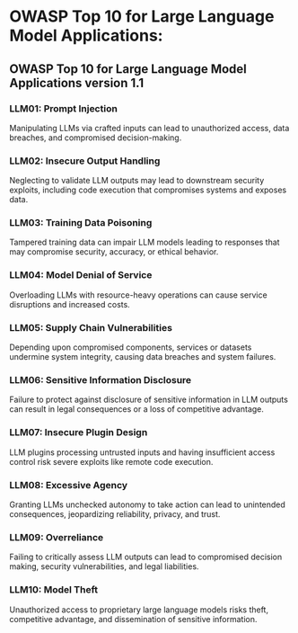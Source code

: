# OWASP Top 10 for Large Language Model Applications:

## OWASP Top 10 for Large Language Model Applications version 1.1

### LLM01: Prompt Injection
Manipulating LLMs via crafted inputs can lead to unauthorized access, data breaches, and compromised decision-making.

### LLM02: Insecure Output Handling
Neglecting to validate LLM outputs may lead to downstream security exploits, including code execution that compromises systems and exposes data.

### LLM03: Training Data Poisoning
Tampered training data can impair LLM models leading to responses that may compromise security, accuracy, or ethical behavior.

### LLM04: Model Denial of Service
Overloading LLMs with resource-heavy operations can cause service disruptions and increased costs.

### LLM05: Supply Chain Vulnerabilities
Depending upon compromised components, services or datasets undermine system integrity, causing data breaches and system failures.

### LLM06: Sensitive Information Disclosure
Failure to protect against disclosure of sensitive information in LLM outputs can result in legal consequences or a loss of competitive advantage.

### LLM07: Insecure Plugin Design
LLM plugins processing untrusted inputs and having insufficient access control risk severe exploits like remote code execution.

### LLM08: Excessive Agency
Granting LLMs unchecked autonomy to take action can lead to unintended consequences, jeopardizing reliability, privacy, and trust.

### LLM09: Overreliance
Failing to critically assess LLM outputs can lead to compromised decision making, security vulnerabilities, and legal liabilities.

### LLM10: Model Theft
Unauthorized access to proprietary large language models risks theft, competitive advantage, and dissemination of sensitive information.
